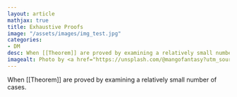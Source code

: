 ```yaml
---
layout: article
mathjax: true
title: Exhaustive Proofs
image: "/assets/images/img_test.jpg"
categories:
- DM
desc: When [[Theorem]] are proved by examining a relatively small number of cases. 
imagealt: Photo by <a href="https://unsplash.com/@mangofantasy?utm_source=unsplash&utm_medium=referral&utm_content=creditCopyText">Tim Johnson</a> on <a href="https://unsplash.com/s/photos/logic?utm_source=unsplash&utm_medium=referral&utm_content=creditCopyText">Unsplash</a>
---
```

When [[Theorem]] are proved by examining a relatively small number of cases.